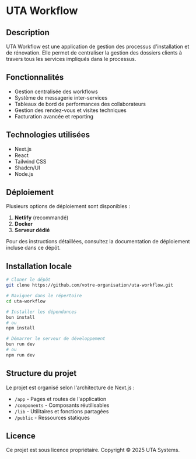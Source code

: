 # UTA Workflow

## Description

UTA Workflow est une application de gestion des processus d'installation et de rénovation. Elle permet de centraliser la gestion des dossiers clients à travers tous les services impliqués dans le processus.

## Fonctionnalités

- Gestion centralisée des workflows
- Système de messagerie inter-services
- Tableaux de bord de performances des collaborateurs
- Gestion des rendez-vous et visites techniques
- Facturation avancée et reporting

## Technologies utilisées

- Next.js
- React
- Tailwind CSS
- Shadcn/UI
- Node.js

## Déploiement

Plusieurs options de déploiement sont disponibles :

1. **Netlify** (recommandé)
2. **Docker**
3. **Serveur dédié**

Pour des instructions détaillées, consultez la documentation de déploiement incluse dans ce dépôt.

## Installation locale

```bash
# Cloner le dépôt
git clone https://github.com/votre-organisation/uta-workflow.git

# Naviguer dans le répertoire
cd uta-workflow

# Installer les dépendances
bun install
# ou
npm install

# Démarrer le serveur de développement
bun run dev
# ou
npm run dev
```

## Structure du projet

Le projet est organisé selon l'architecture de Next.js :

- `/app` - Pages et routes de l'application
- `/components` - Composants réutilisables
- `/lib` - Utilitaires et fonctions partagées
- `/public` - Ressources statiques

## Licence

Ce projet est sous licence propriétaire. Copyright © 2025 UTA Systems.
